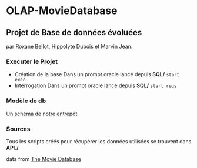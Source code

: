 # OLAP-MovieDatabase
## Projet de Base de données évoluées
par Roxane Bellot, Hippolyte Dubois et Marvin Jean.
### Executer le Projet
- Création de la base
Dans un prompt oracle lancé depuis **SQL/**  `start exec`
- Interrogation
Dans un prompt oracle lancé depuis **SQL/**  `start reqs`

### Modèle de db
[Un schéma de notre entrepôt](https://drive.google.com/file/d/0B3VwG8o-3-9sMmF1dld1ano3WEk/view?usp=sharing)

### Sources
Tous les scripts créés pour récupérer les données utilisées se trouvent dans **API./**

data from [The Movie Database](https:://themoviedb.org)
